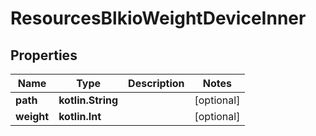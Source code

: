 # ResourcesBlkioWeightDeviceInner

## Properties

| Name       | Type              | Description | Notes      |
|------------|-------------------|-------------|------------|
| **path**   | **kotlin.String** |             | [optional] |
| **weight** | **kotlin.Int**    |             | [optional] |



